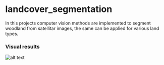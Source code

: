 # landcover_segmentation
In this projects computer vision methods are implemented to segment woodland from satellitar images, the same can be applied for various land types. 
### Visual results

![alt text](https://ibb.co/VJskC0s)
